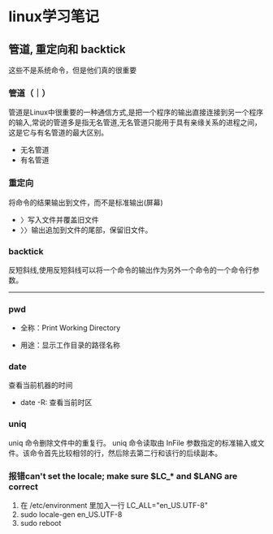 linux学习笔记
===========

## 管道, 重定向和 backtick

这些不是系统命令，但是他们真的很重要

### 管道（｜）

管道是Linux中很重要的一种通信方式,是把一个程序的输出直接连接到另一个程序的输入,常说的管道多是指无名管道,无名管道只能用于具有亲缘关系的进程之间，这是它与有名管道的最大区别。

* 无名管道
* 有名管道

### 重定向

将命令的结果输出到文件，而不是标准输出(屏幕)

* 〉写入文件并覆盖旧文件
* 〉〉输出追加到文件的尾部，保留旧文件。

### backtick

反短斜线,使用反短斜线可以将一个命令的输出作为另外一个命令的一个命令行参数。

---

### pwd

* 全称：Print Working Directory

* 用途：显示工作目录的路径名称

### date

查看当前机器的时间

* date -R: 查看当前时区

### uniq

uniq 命令删除文件中的重复行。 uniq 命令读取由 InFile 参数指定的标准输入或文件。该命令首先比较相邻的行，然后除去第二行和该行的后续副本。

###  报错can't set the locale; make sure $LC\_* and $LANG are correct

1. 在 /etc/environment 里加入一行 LC\_ALL="en\_US.UTF-8"
2. sudo locale-gen en\_US.UTF-8
3. sudo reboot
